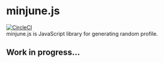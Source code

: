 # minjune.js 
[![CircleCI](https://circleci.com/gh/gnlow/minjune.js.svg?style=svg)](https://circleci.com/gh/gnlow/minjune.js)  
minjune.js is JavaScript library for generating random profile.  
## Work in progress...
